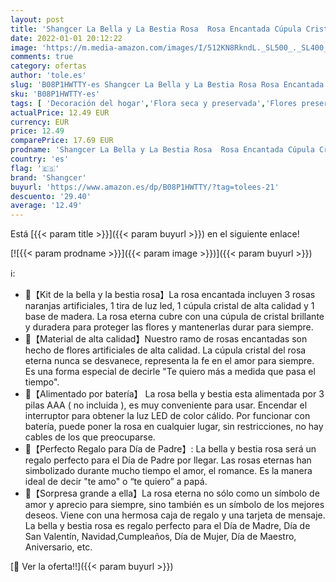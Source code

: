 ```yaml
---
layout: post
title: 'Shangcer La Bella y La Bestia Rosa  Rosa Encantada Cúpula Cristal con Luces LED Base Madera Regalo para Día de Padre Cumpleaños Boda Aniversario San Valentín Navidad'
date: 2022-01-01 20:12:22
image: 'https://m.media-amazon.com/images/I/512KN8RkndL._SL500_._SL400_.jpg'
comments: true
category: ofertas
author: 'tole.es'
slug: 'B08P1HWTTY-es Shangcer La Bella y La Bestia Rosa Rosa Encantada Cúpula...'
sku: 'B08P1HWTTY-es'
tags: [ 'Decoración del hogar','Flora seca y preservada','Flores preservadas','Hogar y cocina','navidad','shangcer', ]
actualPrice: 12.49 EUR
currency: EUR
price: 12.49
comparePrice: 17.69 EUR
prodname: 'Shangcer La Bella y La Bestia Rosa  Rosa Encantada Cúpula Cristal con Luces LED Base Madera Regalo para Día de Padre Cumpleaños Boda Aniversario San Valentín Navidad'
country: 'es'
flag: '🇪🇸'
brand: 'Shangcer'
buyurl: 'https://www.amazon.es/dp/B08P1HWTTY/?tag=tolees-21'
descuento: '29.40'
average: '12.49'
---
```


Está [{{< param title >}}]({{< param buyurl >}}) en el siguiente enlace!

[![{{< param prodname >}}]({{< param image >}})]({{< param buyurl >}})

ℹ️:

- 🌹【Kit de la bella y la bestia rosa】La rosa encantada incluyen 3 rosas naranjas artificiales, 1 tira de luz led, 1 cúpula cristal de alta calidad y 1 base de madera. La rosa eterna cubre con una cúpula de cristal brillante y duradera para proteger las flores y mantenerlas durar para siempre.
- 🌹【Material de alta calidad】Nuestro ramo de rosas encantadas son hecho de flores artificiales de alta calidad. La cúpula cristal del rosa eterna nunca se desvanece, representa la fe en el amor para siempre. Es una forma especial de decirle "Te quiero más a medida que pasa el tiempo".
- 🌹【Alimentado por batería】 La rosa bella y bestia esta alimentada por 3 pilas AAA ( no incluida ), es muy conveniente para usar. Encendar el interruptor para obtener la luz LED de color cálido. Por funcionar con batería, puede poner la rosa en cualquier lugar, sin restricciones, no hay cables de los que preocuparse.
- 🌹【Perfecto Regalo para Día de Padre】: La bella y bestia rosa será un regalo perfecto para el Día de Padre por llegar. Las rosas eternas han simbolizado durante mucho tiempo el amor, el romance. Es la manera ideal de decir "te amo" o “te quiero” a papá.
- 🌹【Sorpresa grande a ella】La rosa eterna no sólo como un símbolo de amor y aprecio para siempre, sino también es un símbolo de los mejores deseos. Viene con una hermosa caja de regalo y una tarjeta de mensaje. La bella y bestia rosa es regalo perfecto para el Día de Madre, Día de San Valentín, Navidad,Cumpleaños, Día de Mujer, Día de Maestro, Aniversario, etc.

[🛒 Ver la oferta!!]({{< param buyurl >}})
